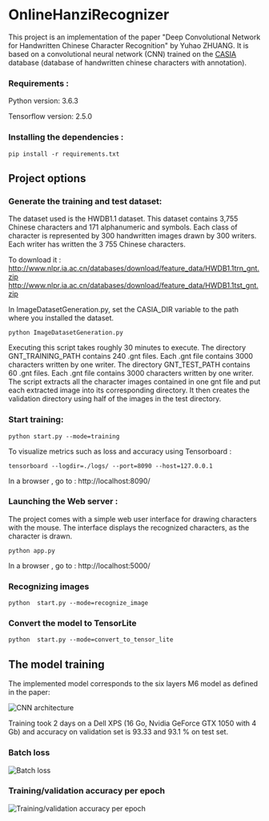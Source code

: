 # OnlineHanziRecognizer

This project is an implementation of the paper "Deep Convolutional Network for Handwritten Chinese Character Recognition" by Yuhao ZHUANG.
It is based on a convolutional neural network (CNN) trained on the [CASIA](http://www.nlpr.ia.ac.cn/databases/handwriting/Touching_Characters_Databases.html) database (database of handwritten chinese characters with annotation).



### Requirements :
Python version: 3.6.3

Tensorflow version: 2.5.0

### Installing the dependencies :

```
pip install -r requirements.txt
```

## Project options

### Generate the training and test dataset:

The dataset used is the HWDB1.1 dataset. 
This dataset contains 3,755 Chinese characters and 171 alphanumeric
and symbols. Each class of character is represented by 300 handwritten images drawn by 300 writers. 
Each writer has written the 3 755 Chinese characters. 

To download it :
http://www.nlpr.ia.ac.cn/databases/download/feature_data/HWDB1.1trn_gnt.zip
http://www.nlpr.ia.ac.cn/databases/download/feature_data/HWDB1.1tst_gnt.zip

In ImageDatasetGeneration.py, set the CASIA_DIR variable to the path where you installed the dataset.

``` python ImageDatasetGeneration.py ```

Executing this script takes roughly 30 minutes to execute. 
The directory GNT_TRAINING_PATH contains 240 .gnt files. Each .gnt file contains 3000 characters written by one writer.
The directory GNT_TEST_PATH contains 60 .gnt files. Each .gnt file contains 3000 characters written by one writer.
The script extracts all the character images contained in one gnt file and put each extracted
image into its corresponding directory.
It then creates the validation directory using half of the images in the test directory.


### Start training:

``` python start.py --mode=training ```

To visualize metrics such as loss and accuracy using Tensorboard :

``` tensorboard --logdir=./logs/ --port=8090 --host=127.0.0.1 ```
 
In a browser , go to : http://localhost:8090/

### Launching the Web server :

The project comes with a simple web user interface for drawing characters with the mouse.
The interface displays the recognized characters, as the character is drawn.

``` python app.py ``` 

In a browser , go to : http://localhost:5000/

### Recognizing images 

``` python  start.py --mode=recognize_image ```

### Convert the model to TensorLite

``` python  start.py --mode=convert_to_tensor_lite ```

## The model training

The implemented model corresponds to the six layers M6 model as defined in the paper:

![CNN architecture](doc/cnn_architecture.png "CNN architecture")

Training took 2 days on a Dell XPS (16 Go, Nvidia GeForce GTX 1050 with 4 Gb) and accuracy on validation set is 93.33 and 93.1 % on test set.

### Batch loss

![Batch loss](images/batch_loss.png "Batch loss")


### Training/validation accuracy per epoch

![_Training/validation accuracy per epoch_](images/epoch_accuracy.png "Batch loss")







 


